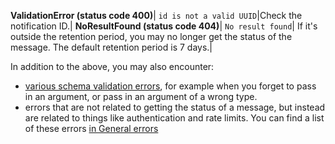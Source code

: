 **ValidationError&nbsp;(status&nbsp;code&nbsp;400)**|
`id is not a valid UUID`|Check the notification ID.|
**NoResultFound&nbsp;(status&nbsp;code&nbsp;404)**|
`No result found`| If it's outside the retention period, you may no longer get the status of the message. The default retention period is 7 days.|

In addition to the above, you may also encounter:

* [various schema validation errors](#schema-validation-errors), for example when you forget to pass in an argument, or pass in an argument of a wrong type.
* errors that are not related to getting the status of a message, but instead are related to things like authentication and rate limits. You can find a list of these errors [in General errors](#general-errors)